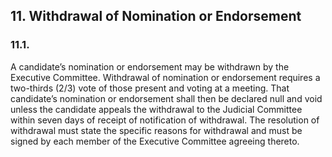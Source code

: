 ## 11. Withdrawal of Nomination or Endorsement

### 11.1. 
A candidate’s nomination or endorsement may be withdrawn by the Executive Committee. Withdrawal of nomination or endorsement requires a two-thirds (2/3) vote of those present and voting at a meeting. That candidate’s nomination or endorsement shall then be declared null and void unless the candidate appeals the withdrawal to the Judicial Committee within seven days of receipt of notification of withdrawal. The resolution of withdrawal must state the specific reasons for withdrawal and must be signed by each member of the Executive Committee agreeing thereto.

